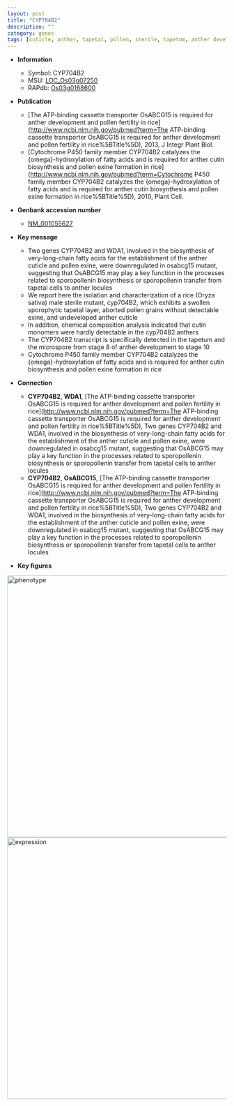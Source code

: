 ```yaml
---
layout: post
title: "CYP704B2"
description: ""
category: genes
tags: [cuticle, anther, tapetal, pollen, sterile, tapetum, anther development, cutin, grain, microspore]
---
```


* **Information**  
    + Symbol: CYP704B2  
    + MSU: [LOC_Os03g07250](http://rice.plantbiology.msu.edu/cgi-bin/ORF_infopage.cgi?orf=LOC_Os03g07250)  
    + RAPdb: [Os03g0168600](http://rapdb.dna.affrc.go.jp/viewer/gbrowse_details/irgsp1?name=Os03g0168600)  

* **Publication**  
    + [The ATP-binding cassette transporter OsABCG15 is required for anther development and pollen fertility in rice](http://www.ncbi.nlm.nih.gov/pubmed?term=The ATP-binding cassette transporter OsABCG15 is required for anther development and pollen fertility in rice%5BTitle%5D), 2013, J Integr Plant Biol.
    + [Cytochrome P450 family member CYP704B2 catalyzes the {omega}-hydroxylation of fatty acids and is required for anther cutin biosynthesis and pollen exine formation in rice](http://www.ncbi.nlm.nih.gov/pubmed?term=Cytochrome P450 family member CYP704B2 catalyzes the {omega}-hydroxylation of fatty acids and is required for anther cutin biosynthesis and pollen exine formation in rice%5BTitle%5D), 2010, Plant Cell.

* **Genbank accession number**  
    + [NM_001055627](http://www.ncbi.nlm.nih.gov/nuccore/NM_001055627)

* **Key message**  
    + Two genes CYP704B2 and WDA1, involved in the biosynthesis of very-long-chain fatty acids for the establishment of the anther cuticle and pollen exine, were downregulated in osabcg15 mutant, suggesting that OsABCG15 may play a key function in the processes related to sporopollenin biosynthesis or sporopollenin transfer from tapetal cells to anther locules
    + We report here the isolation and characterization of a rice (Oryza sativa) male sterile mutant, cyp704B2, which exhibits a swollen sporophytic tapetal layer, aborted pollen grains without detectable exine, and undeveloped anther cuticle
    + In addition, chemical composition analysis indicated that cutin monomers were hardly detectable in the cyp704B2 anthers
    + The CYP704B2 transcript is specifically detected in the tapetum and the microspore from stage 8 of anther development to stage 10
    + Cytochrome P450 family member CYP704B2 catalyzes the {omega}-hydroxylation of fatty acids and is required for anther cutin biosynthesis and pollen exine formation in rice

* **Connection**  
    + __CYP704B2__, __WDA1__, [The ATP-binding cassette transporter OsABCG15 is required for anther development and pollen fertility in rice](http://www.ncbi.nlm.nih.gov/pubmed?term=The ATP-binding cassette transporter OsABCG15 is required for anther development and pollen fertility in rice%5BTitle%5D),  Two genes CYP704B2 and WDA1, involved in the biosynthesis of very-long-chain fatty acids for the establishment of the anther cuticle and pollen exine, were downregulated in osabcg15 mutant, suggesting that OsABCG15 may play a key function in the processes related to sporopollenin biosynthesis or sporopollenin transfer from tapetal cells to anther locules
    + __CYP704B2__, __OsABCG15__, [The ATP-binding cassette transporter OsABCG15 is required for anther development and pollen fertility in rice](http://www.ncbi.nlm.nih.gov/pubmed?term=The ATP-binding cassette transporter OsABCG15 is required for anther development and pollen fertility in rice%5BTitle%5D),  Two genes CYP704B2 and WDA1, involved in the biosynthesis of very-long-chain fatty acids for the establishment of the anther cuticle and pollen exine, were downregulated in osabcg15 mutant, suggesting that OsABCG15 may play a key function in the processes related to sporopollenin biosynthesis or sporopollenin transfer from tapetal cells to anther locules

* **Key figures**  
<img src="http://ricencode.github.io/images/CYP704B2.pheno.png" alt="phenotype"  style="width: 600px;"/>

<img src="http://ricencode.github.io/images/CYP704B2.exp.png" alt="expression"  style="width: 600px;"/>



